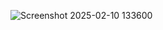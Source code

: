 ![Screenshot 2025-02-10 133600](https://github.com/user-attachments/assets/c93c7c15-a49c-4183-be18-fcd0ee70169f)
